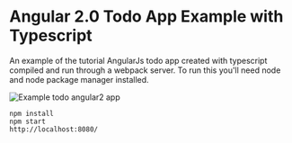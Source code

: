 # Angular 2.0 Todo App Example with Typescript

An example of the tutorial AngularJs todo app created with typescript compiled and run through a webpack server. To run this you'll need node and node package manager installed.

![Example todo angular2 app](http://www.garethweaver.com/github/todo.jpg "Example todo angular2 app")

```
npm install
npm start
http://localhost:8080/
```

